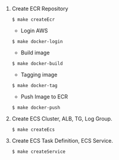 1. Create ECR Repository
    ```
    $ make createEcr
    ```
    - Login AWS
    ```
    $ make docker-login
    ```
    - Build image
    ```
    $ make docker-build
    ```
    - Tagging image
    ```
    $ make docker-tag
    ```
    - Push Image to ECR
    ```
    $ make docker-push
    ```
2. Create ECS Cluster, ALB, TG, Log Group.
    ```
    $ make createEcs
    ```
3. Create ECS Task Definition, ECS Service. 
    ```
    $ make createService
    ```